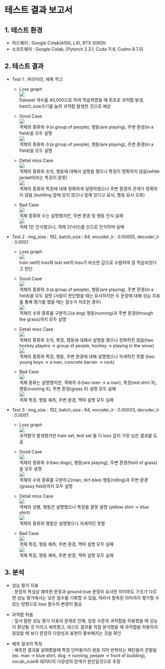 # 테스트 결과 보고서

## 1. 테스트 환경
- 하드웨어 : Google Colab(A100, L4), RTX 3060ti
- 소프트웨어 : Google Colab, [Pytorch 2.3.1, Cuda 11.8, Cudnn 8.7.0]

## 2. 테스트 결과
- Test 1 : 파라미터, 에폭 적고
  - Loss graph <br/>
    <img src = "./selected_result/Test1_Overfiting/img_size_224_batch_size_256_elr0.0001_dlr_0.0004.png"> <br/>
    Dataset 개수를 40,000으로 하여 학습하였을 때 최초로 과적합 발생, batch_size크기를 늘려 과적합 발생한 것으로 예상
    
  - Good Case <br/>
    <img src = "./selected_result/Test1_Overfiting/Good_result_01.jpg"> <br/>
    객체의 종류와 수(a group of people), 행동(are playing), 주변 환경(in a field)을 모두 설명 <br/>
    <img src = "./selected_result/Test1_Overfiting/Good_result_02.jpg"> <br/>
    객체의 종류와 수(a group of people), 행동(are playing), 주변 환경(in a field)을 모두 설명 <br/>
    
  - Detail miss Case <br/>
    <img src = "./selected_result/Test1_Overfiting/Detail_miss_result_01.jpg"> <br/>
    객체의 종류와 숫자, 행동에 대해서 설명을 했으나 특징이 명확하지 않음(white jacket이라는 특징이 잘못) <br/>
    <img src = "./selected_result/Test1_Overfiting/Detail_miss_result02.jpg"> <br/>
    객체의 종류와 특징에 대해 정확하게 설명하였으나 주변 환경의 관계가 정확하지 않음 (building 앞에 있지 않으나 앞에 있다고 묘사, 행동 묘사 오류) <br/>
    
  - Bad Case <br/>
    <img src = "./selected_result/Test1_Overfiting/Bad_result2.jpg"> <br/>
    객체 종류와 수는 설명했지만, 주변 환경 및 행동 인식 실패 <br/>
    <img src = "./selected_result/Test1_Overfiting/Bad_result_01.jpg"> <br/>
    객체 1은 인식했으나, 객체 2(낙타)를 산으로 인식하며 실패 <br/>

- Test 2 : img_size : 192, batch_size : 64, encoder_lr : 0.00005, decoder_lr : 0.0001
  - Loss graph <br/>
    <img src = "./selected_result/Test2/img_size_192_batch_size_64_elr0.00005_dlr_0.0001.png"> <br/>
    train set의 loss와 test set의 loss가 비슷한 값으로 수렴하여 잘 학습되었다고 판단
  
  - Good Case <br/>
    <img src = "./selected_result/Test2/Good_result_01.jpg"> <br/>
    객체의 종류와 수(a group of people), 행동(are playing), 주변 환경(in a field)을 모두 설명 (사람이 판단했을 때는 유사하지만 두 문장에 대해 성능 지표를 통해 평가를 했을 때는 점수가 저조한 경우) <br/>
    <img src = "./selected_result/Test2/Good_result_02.jpg"> <br/>
    객체의 수와 종류를 구분하고(a dog) 행동(running)과 주변 환경(through the grass)까지 모두 설명 <br/>

  - Detail miss Case <br/>
    <img src = "./selected_result/Test2/Detail_miss_result_01.jpg"> <br/>
    객체의 종류와 숫자, 특징, 행동에 대해서 설명을 했으나 정확하진 않음(two hockey players -> group of people, hockey -> playing in the snow) <br/>
    <img src = "./selected_result/Test2/Detail_miss_result_02.jpg"> <br/>
    객체의 종류와 특징, 행동, 주변 환경에 대해 설명했으나 자세하진 못함 (two young boys -> a man, concrete barrier -> rock) <br/>
  
  - Bad Case <br/>
    <img src = "./selected_result/Test2/Bad_result_01.jpg"> <br/>
    객체 종류는 설명했지만, 객체의 수(two men -> a man), 특징(red shirt X), 행동(running X), 주변 환경(grass X) 설명 모두 실패 <br/>
    <img src = "./selected_result/Test2/Bad_result_02.jpg"> <br/>
    객체 특징, 행동 예측, 주변 환경, 맥락 설명 모두 실패 <br/>

- Test 3 : img_size : 192, batch_size : 64, encoder_lr : 0.00003, decoder_lr : 0.0001
  - Loss graph <br/>
    <img src = "./selected_result/Test3_Overfiting/img_size_192_batch_size_64_elr_0.00003_dlr_0.0001.png"> <br/>
    과적합이 발생했지만 train set, test set 둘 다 loss 값이 가장 낮은 결과를 도출
  
  - Good Case <br/>
    <img src = "./selected_result/Test3_Overfiting/Good_result_01.jpg"> <br/>
    객체의 종류와 수(two dogs), 행동(are playing), 주변 환경(field of grass)을 모두 설명 <br/>
    <img src = "./selected_result/Test3_Overfiting/Good_result_02.jpg"> <br/>
    객체의 수와 종류를 구분하고(man, dirt bike) 행동(riding)과 주변 환경(grassy field)까지 모두 설명 <br/>
  
  - Detail miss Case <br/>
    <img src = "./selected_result/Test3_Overfiting/Detail_miss_result_01.jpg"> <br/>
    객체의 성별, 행동은 설명했으나 특징을 잘못 설명 (yellow shirt -> blue shirt) <br/>
    <img src = "./selected_result/Test3_Overfiting/Detail_miss_result_02.jpg"> <br/>
    객체의 종류와 행동은 설명했으나 자세하진 못함 <br/>
  
  - Bad Case <br/>
    <img src = "./selected_result/Test3_Overfiting/Bad_result_01.jpg"> <br/>
    객체 특징, 행동 예측, 주변 환경, 맥락 설명 모두 실패 <br/>
    <img src = "./selected_result/Test3_Overfiting/Bad_result_02.jpg"> <br/>
    객체 특징, 행동 예측, 주변 환경, 맥락 설명 모두 실패 <br/>
    
## 3. 분석
- 성능 평가 지표 <br/>
  : 문장의 특성상 예측한 문장과 ground true 문장이 유사한 의미여도 구조가 다르면 성능 평가에서는 낮은 점수를 기록할 수 있음, 따라서 함축된 의미까지 평가할 수 있는 방향으로 loss 함수의 변경이 필요

- 과적합 허용 <br/>
  : 앞서 말한 성능 평가 지표의 문제로 인해, 일정 수준의 과적합을 허용했을 때 성능이 향상될 것 이라고 예측했고, 테스트 결과를 직접 분석했을 때 과적합을 허용하지 않았을 때 보다 문장의 다양성과 표현이 풍부해지는 것을 확인

- 예측 결과의 특징 <br/>
  : 예측한 결과를 살펴봤을때 특정 단어들끼리 쌍을 지어 반복되는 패턴들이 관찰됨 (ex. man -> blue shirt, dog -> running, people -> front of building), <br/>
  vocab_size와 데이터의 다양성의 한계가 원인일것으로 추정

